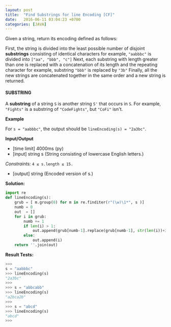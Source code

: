 ```yaml
---
layout: post
title:  "Find Substrings for line Encoding [CF]"
date:   2016-06-11 03:04:23 +0700
categories: [JAVA]
---
```


Given a string, return its encoding defined as follows:

First, the string is divided into the least possible number of disjoint **substrings** consisting of identical characters
for example, `"aabbbc"` is divided into `["aa", "bbb", "c"]`
Next, each substring with length greater than one is replaced with a concatenation of its length and the repeating character
for example, substring `"bbb"` is replaced by `"3b"`
Finally, all the new strings are concatenated together in the same order and a new string is returned.

#### SUBSTRING

A **substring** of a string `S` is another string `S'` that occurs in `S`. For example, `"Fights"` is a substring of `"CodeFights"`, but `"CoFi"` isn't.

**Example**

For `s = "aabbbc"`, the output should be `lineEncoding(s) = "2a3bc"`.

**Input/Output**

* [time limit] 4000ms (py)
* [input] string s (String consisting of lowercase English letters.)

_Constraints:_ `4 ≤ s.length ≤ 15.`

* [output] string (Encoded version of s.)

**Solution:**

```python
import re
def lineEncoding(s):
    grub = [ m.group(0) for m in re.finditer(r"(\w)\1*", s )]
    numb = 0
    out  = []
    for i in grub:
        numb += 1
        if len(i) > 1:
            out.append(grub[numb-1].replace(grub[numb-1], str(len(i))+i[0]))
        else:
            out.append(i)
    return ''.join(out)
```

**Result Tests:**

```python
>>>
s = "aabbbc"
>>> lineEncoding(s)
"2a3bc"
>>>
>>> s = "abbcabb"
>>> lineEncoding(s)
"a2bca2b"
>>>
>>> s = "abcd"
>>> lineEncoding(s)
"abcd"
>>>
```
